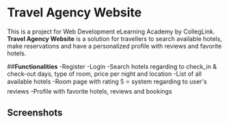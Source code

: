 # **Travel Agency Website**

This is a project for Web Development eLearning Academy by CollegLink. **Travel Agency Website** is a solution for travellers to search available hotels, make reservations and have a personalized profile with reviews and favorite hotels. 

##**Functionalities**
-Register 
-Login
-Search hotels regarding to check_in & check-out days, type of room, price per night and location
-List of all available hotels
-Room page with rating 5 :star: system regarding to user's reviews
-Profile with favorite hotels, reviews and bookings

## **Screenshots**



